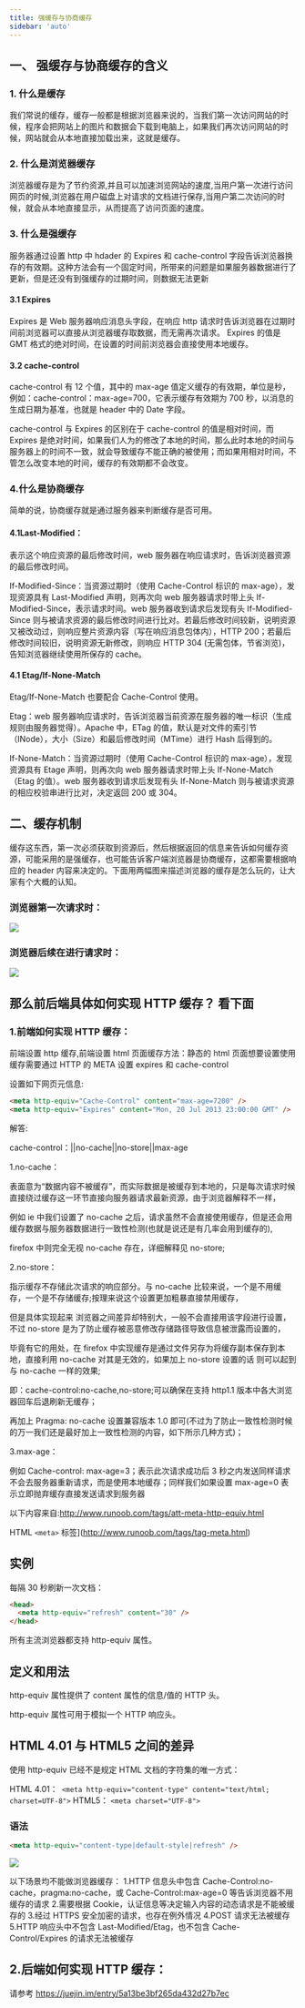 ```yaml
---
title: 强缓存与协商缓存
sidebar: 'auto'
---
```


## 一、 强缓存与协商缓存的含义

### 1. 什么是缓存

我们常说的缓存，缓存一般都是根据浏览器来说的，当我们第一次访问网站的时候，程序会把网站上的图片和数据会下载到电脑上，如果我们再次访问网站的时候，网站就会从本地直接加载出来，这就是缓存。

### 2. 什么是浏览器缓存

浏览器缓存是为了节约资源,并且可以加速浏览网站的速度,当用户第一次进行访问网页的时候,浏览器在用户磁盘上对请求的文档进行保存,当用户第二次访问的时候，就会从本地直接显示，从而提高了访问页面的速度。

### 3. 什么是强缓存

服务器通过设置 http 中 hdader 的 Expires 和 cache-control 字段告诉浏览器换存的有效期。这种方法会有一个固定时间，所带来的问题是如果服务器数据进行了更新，但是还没有到强缓存的过期时间，则数据无法更新

#### 3.1 Expires

Expires 是 Web 服务器响应消息头字段，在响应 http 请求时告诉浏览器在过期时间前浏览器可以直接从浏览器缓存取数据，而无需再次请求。
Expires 的值是 GMT 格式的绝对时间，在设置的时间前浏览器会直接使用本地缓存。

#### 3.2 cache-control

cache-control 有 12 个值，其中的 max-age 值定义缓存的有效期，单位是秒，例如：cache-control：max-age=700，它表示缓存有效期为 700 秒，以消息的生成日期为基准，也就是 header 中的 Date 字段。

cache-control 与 Expires 的区别在于 cache-control 的值是相对时间，而 Expires 是绝对时间，如果我们人为的修改了本地的时间，那么此时本地的时间与服务器上的时间不一致，就会导致缓存不能正确的被使用；而如果用相对时间，不管怎么改变本地的时间，缓存的有效期都不会改变。

### 4.什么是协商缓存

简单的说，协商缓存就是通过服务器来判断缓存是否可用。

#### 4.1Last-Modified：

表示这个响应资源的最后修改时间，web 服务器在响应请求时，告诉浏览器资源的最后修改时间。

If-Modified-Since：当资源过期时（使用 Cache-Control 标识的 max-age），发现资源具有 Last-Modified 声明，则再次向 web 服务器请求时带上头 If-Modified-Since，表示请求时间。web 服务器收到请求后发现有头 If-Modified-Since 则与被请求资源的最后修改时间进行比对。若最后修改时间较新，说明资源又被改动过，则响应整片资源内容（写在响应消息包体内），HTTP 200；若最后修改时间较旧，说明资源无新修改，则响应 HTTP 304 (无需包体，节省浏览)，告知浏览器继续使用所保存的 cache。

#### 4.1 Etag/If-None-Match

Etag/If-None-Match 也要配合 Cache-Control 使用。

Etag：web 服务器响应请求时，告诉浏览器当前资源在服务器的唯一标识（生成规则由服务器觉得）。Apache 中，ETag 的值，默认是对文件的索引节（INode），大小（Size）和最后修改时间（MTime）进行 Hash 后得到的。

If-None-Match：当资源过期时（使用 Cache-Control 标识的 max-age），发现资源具有 Etage 声明，则再次向 web 服务器请求时带上头 If-None-Match （Etag 的值）。web 服务器收到请求后发现有头 If-None-Match 则与被请求资源的相应校验串进行比对，决定返回 200 或 304。

## 二、缓存机制

缓存这东西，第一次必须获取到资源后，然后根据返回的信息来告诉如何缓存资源，可能采用的是强缓存，也可能告诉客户端浏览器是协商缓存，这都需要根据响应的 header 内容来决定的。下面用两幅图来描述浏览器的缓存是怎么玩的，让大家有个大概的认知。

### 浏览器第一次请求时：

![](./16915097295383.jpg)

### 浏览器后续在进行请求时：

![](./16915097477252.jpg)

## 那么前后端具体如何实现 HTTP 缓存？ 看下面

### 1.前端如何实现 HTTP 缓存：

前端设置 http 缓存,前端设置 html 页面缓存方法：静态的 html 页面想要设置使用缓存需要通过 HTTP 的 META 设置 expires 和 cache-control

设置如下网页元信息:

```html
<meta http-equiv="Cache-Control" content="max-age=7200" />
<meta http-equiv="Expires" content="Mon, 20 Jul 2013 23:00:00 GMT" />
```

解答:

cache-control：||no-cache||no-store||max-age

1.no-cache：

表面意为“数据内容不被缓存”，而实际数据是被缓存到本地的，只是每次请求时候直接绕过缓存这一环节直接向服务器请求最新资源，由于浏览器解释不一样，

例如 ie 中我们设置了 no-cache 之后，请求虽然不会直接使用缓存，但是还会用缓存数据与服务器数据进行一致性检测(也就是说还是有几率会用到缓存的),

firefox 中则完全无视 no-cache 存在，详细解释见 no-store;

2.no-store：

指示缓存不存储此次请求的响应部分。与 no-cache 比较来说，一个是不用缓存，一个是不存储缓存;按理来说这个设置更加粗暴直接禁用缓存，

但是具体实现起来 浏览器之间差异却特别大，一般不会直接用该字段进行设置，不过 no-store 是为了防止缓存被恶意修改存储路径导致信息被泄露而设置的，

毕竟有它的用处，在 firefox 中实现缓存是通过文件另存为将缓存副本保存到本地，直接利用 no-cache 对其是无效的，如果加上 no-store 设置的话 则可以起到与 no-cache 一样的效果;

即：cache-control:no-cache,no-store;可以确保在支持 http1.1 版本中各大浏览器回车后退刷新无缓存；

再加上 Pragma: no-cache 设置兼容版本 1.0 即可(不过为了防止一致性检测时候的万一我们还是最好加上一致性检测的内容，如下所示几种方式)；

3.max-age：

例如 Cache-control: max-age=3；表示此次请求成功后 3 秒之内发送同样请求不会去服务器重新请求，而是使用本地缓存；同样我们如果设置 max-age=0 表示立即抛弃缓存直接发送请求到服务器

以下内容来自:http://www.runoob.com/tags/att-meta-http-equiv.html

HTML `<meta>` 标签](http://www.runoob.com/tags/tag-meta.html)

## 实例

每隔 30 秒刷新一次文档：

```html
<head>
  <meta http-equiv="refresh" content="30" />
</head>
```

所有主流浏览器都支持 http-equiv 属性。

## 定义和用法

http-equiv 属性提供了 content 属性的信息/值的 HTTP 头。

http-equiv 属性可用于模拟一个 HTTP 响应头。

## HTML 4.01 与 HTML5 之间的差异

使用 http-equiv 已经不是规定 HTML 文档的字符集的唯一方式：

HTML 4.01：` <meta http-equiv="content-type" content="text/html; charset=UTF-8">`
HTML5： `<meta charset="UTF-8">`

### 语法

```html
<meta http-equiv="content-type|default-style|refresh" />
```

![](./16915099061711.jpg)

以下场景均不能做浏览器缓存：
1.HTTP 信息头中包含 Cache-Control:no-cache，pragma:no-cache，或 Cache-Control:max-age=0 等告诉浏览器不用缓存的请求 2.需要根据 Cookie，认证信息等决定输入内容的动态请求是不能被缓存的 3.经过 HTTPS 安全加密的请求，也存在例外情况
4.POST 请求无法被缓存
5.HTTP 响应头中不包含 Last-Modified/Etag，也不包含 Cache-Control/Expires 的请求无法被缓存

## 2.后端如何实现 HTTP 缓存：

请参考 https://juejin.im/entry/5a13be3bf265da432d27b7ec

